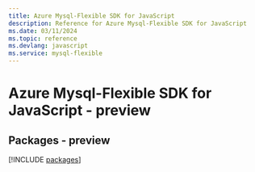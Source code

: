 ```yaml
---
title: Azure Mysql-Flexible SDK for JavaScript
description: Reference for Azure Mysql-Flexible SDK for JavaScript
ms.date: 03/11/2024
ms.topic: reference
ms.devlang: javascript
ms.service: mysql-flexible
---
```

# Azure Mysql-Flexible SDK for JavaScript - preview
## Packages - preview
[!INCLUDE [packages](mysql-flexible-index.md)]